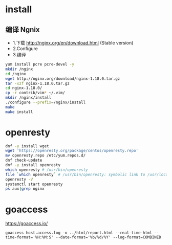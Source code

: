 # install

## 编译 Ngnix

- 1.下载 http://nginx.org/en/download.html (Stable version)
- 2.Configure
- 3.编译

```bash
yum install pcre pcre-devel -y
mkdir /nginx
cd /nginx
wget http://nginx.org/download/nginx-1.18.0.tar.gz
tar -xzf nginx-1.18.0.tar.gz
cd nginx-1.18.0/
cp -r contrib/vim* ~/.vim/
mkdir /nginx/install
./configure --prefix=/nginx/install
make
make install
```

# openresty

```bash
dnf -y install wget
wget 'https://openresty.org/package/centos/openresty.repo'
mv openresty.repo /etc/yum.repos.d/
dnf check-update
dnf -y install openresty
which openresty # /usr/bin/openresty
file `which openresty` # /usr/bin/openresty: symbolic link to /usr/local/openresty/nginx/sbin/nginx
openresty -V
systemctl start openresty
ps aux|grep nginx
```

# goaccess

https://goaccess.io/

```
goaccess host.access.log -o ../html/report.html --real-time-html --time-format='%H:%M:S' --date-format='%b/%d/%Y' --log-format=COMBINED
```

